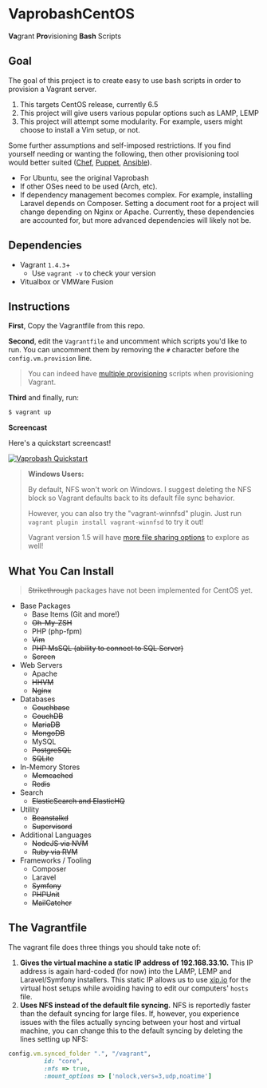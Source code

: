 # VaprobashCentOS

**Va**grant **Pro**visioning **Bash** Scripts




## Goal

The goal of this project is to create easy to use bash scripts in order to provision a Vagrant server.

1. This targets CentOS release, currently 6.5
2. This project will give users various popular options such as LAMP, LEMP
3. This project will attempt some modularity. For example, users might choose to install a Vim setup, or not.

Some further assumptions and self-imposed restrictions. If you find yourself needing or wanting the following, then other provisioning tool would better suited ([Chef](http://www.getchef.com), [Puppet](http://puppetlabs.com), [Ansible](http://www.ansibleworks.com)).

* For Ubuntu, see the original Vaprobash
* If other OSes need to be used (Arch, etc).
* If dependency management becomes complex. For example, installing Laravel depends on Composer. Setting a document root for a project will change depending on Nginx or Apache. Currently, these dependencies are accounted for, but more advanced dependencies will likely not be.

## Dependencies

* Vagrant `1.4.3`+
    * Use `vagrant -v` to check your version
* Vitualbox or VMWare Fusion

## Instructions

**First**, Copy the Vagrantfile from this repo. 

**Second**, edit the `Vagrantfile` and uncomment which scripts you'd like to run. You can uncomment them by removing the `#` character before the `config.vm.provision` line.

> You can indeed have [multiple provisioning](http://docs.vagrantup.com/v2/provisioning/basic_usage.html) scripts when provisioning Vagrant.

**Third** and finally, run:

```bash
$ vagrant up
```

**Screencast**

Here's a quickstart screencast!

[<img src="https://secure-b.vimeocdn.com/ts/463/341/463341369_960.jpg" alt="Vaprobash Quickstart" style="max-width:100%"/>](http://vimeo.com/fideloper/vaprobash-quickstart)

> <strong>Windows Users:</strong>
>
> By default, NFS won't work on Windows. I suggest deleting the NFS block so Vagrant defaults back to its default file sync behavior.
>
> However, you can also try the "vagrant-winnfsd" plugin. Just run `vagrant plugin install vagrant-winnfsd` to try it out!
>
> Vagrant version 1.5 will have [more file sharing options](https://www.vagrantup.com/blog/feature-preview-vagrant-1-5-rsync.html) to explore as well!



## What You Can Install
>~~Strikethrough~~ packages have not been implemented for CentOS yet.


* Base Packages
	* Base Items (Git and more!)
	* ~~Oh-My-ZSH~~
	* PHP (php-fpm)
	* ~~Vim~~
	* ~~PHP MsSQL (ability to connect to SQL Server)~~
	* ~~Screen~~
* Web Servers
	* Apache
	* ~~HHVM~~
	* ~~Nginx~~
* Databases
	* ~~Couchbase~~
	* ~~CouchDB~~
	* ~~MariaDB~~
	* ~~MongoDB~~
	* MySQL
	* ~~PostgreSQL~~
	* ~~SQLite~~
* In-Memory Stores
	* ~~Memcached~~
	* ~~Redis~~
* Search
	* ~~ElasticSearch and ElasticHQ~~
* Utility
	* ~~Beanstalkd~~
	* ~~Supervisord~~
* Additional Languages
	* ~~NodeJS via NVM~~
	* ~~Ruby via RVM~~
* Frameworks / Tooling
	* Composer
	* Laravel
	* ~~Symfony~~
	* ~~PHPUnit~~
	* ~~MailCatcher~~

## The Vagrantfile

The vagrant file does three things you should take note of:

1. **Gives the virtual machine a static IP address of 192.168.33.10.** This IP address is again hard-coded (for now) into the LAMP, LEMP and Laravel/Symfony installers. This static IP allows us to use [xip.io](http://xip.io) for the virtual host setups while avoiding having to edit our computers' `hosts` file.
2. **Uses NFS instead of the default file syncing.** NFS is reportedly faster than the default syncing for large files. If, however, you experience issues with the files actually syncing between your host and virtual machine, you can change this to the default syncing by deleting the lines setting up NFS:

  ```ruby
  config.vm.synced_folder ".", "/vagrant",
            id: "core",
            :nfs => true,
            :mount_options => ['nolock,vers=3,udp,noatime']
  ```


